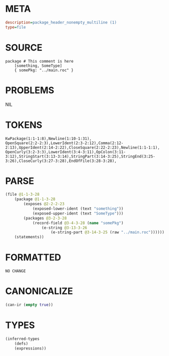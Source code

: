 # META
~~~ini
description=package_header_nonempty_multiline (1)
type=file
~~~
# SOURCE
~~~roc
package # This comment is here
	[something, SomeType]
	{ somePkg: "../main.roc" }
~~~
# PROBLEMS
NIL
# TOKENS
~~~zig
KwPackage(1:1-1:8),Newline(1:10-1:31),
OpenSquare(2:2-2:3),LowerIdent(2:3-2:12),Comma(2:12-2:13),UpperIdent(2:14-2:22),CloseSquare(2:22-2:23),Newline(1:1-1:1),
OpenCurly(3:2-3:3),LowerIdent(3:4-3:11),OpColon(3:11-3:12),StringStart(3:13-3:14),StringPart(3:14-3:25),StringEnd(3:25-3:26),CloseCurly(3:27-3:28),EndOfFile(3:28-3:28),
~~~
# PARSE
~~~clojure
(file @1-1-3-28
	(package @1-1-3-28
		(exposes @2-2-2-23
			(exposed-lower-ident (text "something"))
			(exposed-upper-ident (text "SomeType")))
		(packages @3-2-3-28
			(record-field @3-4-3-28 (name "somePkg")
				(e-string @3-13-3-26
					(e-string-part @3-14-3-25 (raw "../main.roc"))))))
	(statements))
~~~
# FORMATTED
~~~roc
NO CHANGE
~~~
# CANONICALIZE
~~~clojure
(can-ir (empty true))
~~~
# TYPES
~~~clojure
(inferred-types
	(defs)
	(expressions))
~~~
